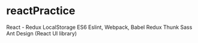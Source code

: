 # reactPractice

React - Redux
LocalStorage
ES6
Eslint, Webpack, Babel
Redux Thunk
Sass
Ant Design (React UI library)
